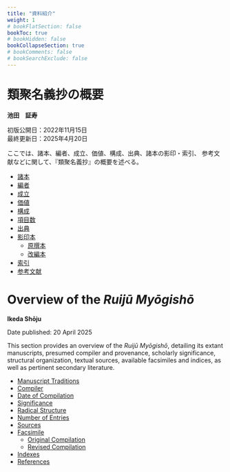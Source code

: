 ```yaml
---
title: "資料紹介"
weight: 1
# bookFlatSection: false
bookToc: true
# bookHidden: false
bookCollapseSection: true
# bookComments: false
# bookSearchExclude: false
---
```

# **類聚名義抄の概要**

**池田　証寿**

初版公開日：2022年11月15日  
最終更新日：2025年4月20日

ここでは、諸本、編者、成立、価値、構成、出典、諸本の影印・索引、
参考文献などに関して、『類聚名義抄』の概要を述べる。


- [諸本](/docs/notes/krm_main/overview/1_overview#諸本)
- [編者](/docs/notes/krm_main/overview/1_overview#編者)
- [成立](/docs/notes/krm_main/overview/1_overview#成立)
- [価値](/docs/notes/krm_main/overview/1_overview#価値)
- [構成](/docs/notes/krm_main/overview/1_overview#構成)
- [項目数](/docs/notes/krm_main/overview/1_overview#項目数)
- [出典](/docs/notes/krm_main/overview/1_overview#出典)
- [影印本](/docs/notes/krm_main/overview/1_overview#影印本)
    - [原撰本](/docs/notes/krm_main/overview/1_overview#原撰本)
    - [改編本](/docs/notes/krm_main/overview/1_overview#改編本)
- [索引](/docs/notes/krm_main/overview/1_overview#索引)
- [参考文献](/docs/notes/krm_main/overview/1_overview#参考文献)


# **Overview of the *Ruijū Myōgishō***

**Ikeda Shōju**

Date published: 20 April 2025

This section provides an overview of the *Ruijū Myōgishō*, detailing its extant manuscripts, presumed compiler and provenance, scholarly significance, structural organization, textual sources, available facsimiles and indices, as well as pertinent secondary literature.


- [Manuscript Traditions](/docs/notes/krm_main/overview/2_overview_en#Manuscript-Traditions)
- [Compiler](/docs/notes/krm_main/overview/2_overview_en#compiler)
- [Date of Compilation](/docs/notes/krm_main/overview/2_overview_en#date-of-compilation)
- [Significance](/docs/notes/krm_main/overview/2_overview_en#Significance)
- [Radical Structure](/docs/notes/krm_main/overview/2_overview_en#radical-structure)
- [Number of Entries](/docs/notes/krm_main/overview/2_overview_en#number-of-entries)
- [Sources](/docs/notes/krm_main/overview/2_overview_en#sources)
- [Facsimile](/docs/notes/krm_main/overview/2_overview_en#facsimile)
    - [Original Compilation](/docs/notes/krm_main/overview/2_overview_en#original-compilation)
    - [Revised Compilation](/docs/notes/krm_main/overview/2_overview_en#revised-compilation)
- [Indexes](/docs/notes/krm_main/overview/2_overview_en#indexes)
- [References](/docs/notes/krm_main/overview/2_overview_en#references)
